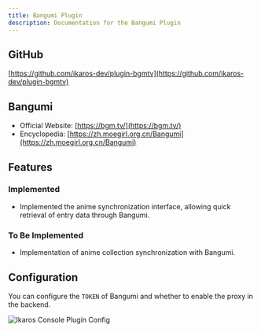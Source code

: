 ```yaml
---
title: Bangumi Plugin
description: Documentation for the Bangumi Plugin
---
```


## GitHub

[https://github.com/ikaros-dev/plugin-bgmtv](https://github.com/ikaros-dev/plugin-bgmtv)

## Bangumi

- Official Website: [https://bgm.tv/](https://bgm.tv/)
- Encyclopedia: [https://zh.moegirl.org.cn/Bangumi](https://zh.moegirl.org.cn/Bangumi)

## Features

### Implemented

- Implemented the anime synchronization interface, allowing quick retrieval of entry data through Bangumi.

### To Be Implemented

- Implementation of anime collection synchronization with Bangumi.

## Configuration

You can configure the `TOKEN` of Bangumi and whether to enable the proxy in the backend.

![Ikaros Console Plugin Config](/img/plugins-plugin-bgmtv/Snipaste_2023-07-30_15-42-22.png)
